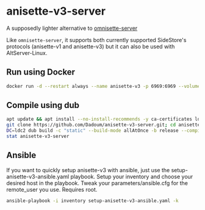 # anisette-v3-server

A supposedly lighter alternative to [omnisette-server](https://github.com/SideStore/omnisette-server)

Like `omnisette-server`, it supports both currently supported SideStore's protocols (anisette-v1 and 
anisette-v3) but it can also be used with AltServer-Linux.

## Run using Docker

```bash
docker run -d --restart always --name anisette-v3 -p 6969:6969 --volume anisette-v3_data:/home/Alcoholic/.config/anisette-v3/lib/ dadoum/anisette-v3-server
```

## Compile using dub

```bash
apt update && apt install --no-install-recommends -y ca-certificates ldc git clang dub libz-dev libssl-dev
git clone https://github.com/Dadoum/anisette-v3-server.git; cd anisette-v3-server
DC=ldc2 dub build -c "static" --build-mode allAtOnce -b release --compiler=ldc2
stat anisette-v3-server
```

## Ansible

If you want to quickly setup anisette-v3 with ansible, just use the setup-anisette-v3-ansible.yaml playbook.
Setup your inventory and choose your desired host in the playbook. Tweak your parameters/ansible.cfg for the remote_user you use. Requires root.
```bash
ansible-playbook -i inventory setup-anisette-v3-ansible.yaml -k
```